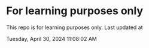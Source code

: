 # For learning purposes only
This repo is for learning purposes only.
Last updated at

Tuesday, April 30, 2024 11:08:02 AM

